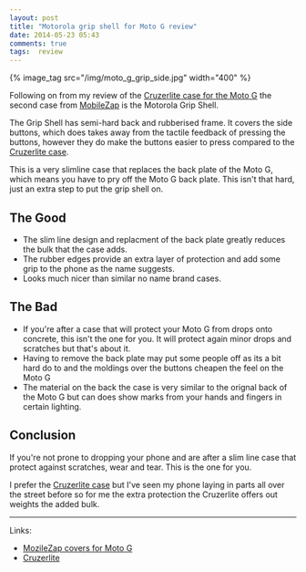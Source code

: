 ```yaml
---
layout: post
title: "Motorola grip shell for Moto G review"
date: 2014-05-23 05:43
comments: true
tags:  review
---
```


{% image_tag src="/img/moto_g_grip_side.jpg" width="400" %}

Following on from my review of the [Cruzerlite case for the Moto G](cruzerlite-case-for-moto-g-review/) the second case 
from [MobileZap](http://www.mobilezap.com.au/35004/motorola/moto-g/covers.htm) is the Motorola Grip Shell.

<!--more-->
The Grip Shell has semi-hard back and rubberised frame. It covers the side buttons, 
which does takes away from the tactile feedback of pressing the buttons, 
however they do make the buttons easier to press
compared to the [Cruzerlite case](cruzerlite-case-for-moto-g-review/).

This is a very slimline case that replaces the back plate of the Moto G, which means you have to pry off the Moto G back plate. 
This isn't that hard, just an extra step to put the grip shell on.

## The Good

  * The slim line design and replacment of the back plate greatly reduces the bulk that the case adds. 
  * The rubber edges provide an extra layer of protection and add some grip to the phone as the name suggests.
  * Looks much nicer than similar no name brand cases.

## The Bad

  * If you're after a case that will protect your Moto G from drops onto concrete, this isn't the one for you.  It will protect again minor drops and scratches but that's about it.
  * Having to remove the back plate may put some people off as its a bit hard do to and the moldings over the buttons cheapen the feel on the Moto G
  * The material on the back the case is very similar to the orignal back of the Moto G but can does show marks from your hands and fingers in certain lighting.


## Conclusion 

If you're not prone to dropping your phone and are after a slim line case that 
protect against scratches, wear and tear. This is the one for you.  

I prefer the [Cruzerlite case](cruzerlite-case-for-moto-g-review/) but I've seen my phone laying in parts all over the street before so 
for me the extra protection the Cruzerlite offers out weights the added bulk.

---

Links:

 * [MozileZap covers for Moto G](http://www.mobilezap.com.au/35004/motorola/moto-g/covers.htm)
 * [Cruzerlite](http://www.cruzerlite.com/cases/motorola/moto-g/cruzerlite-bugdroid-circuit-case-for-moto-g)

